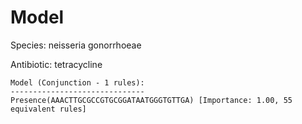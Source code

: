 
# Model

Species: neisseria gonorrhoeae

Antibiotic: tetracycline

```
Model (Conjunction - 1 rules):
------------------------------
Presence(AAACTTGCGCCGTGCGGATAATGGGTGTTGA) [Importance: 1.00, 55 equivalent rules]

```

